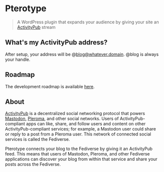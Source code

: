 # Pterotype
> A WordPress plugin that expands your audience by giving your site an [ActivityPub](https://activitypub.rocks) stream

## What's my ActivityPub address?
After setup, your address will be @blog@whatever.domain. @blog is always your handle.

## Roadmap
The development roadmap is available [here](https://getpterotype.com/roadmap/).

## About
[ActivityPub](https://activitypub.rocks) is a decentralized social networking protocol that powers [Mastodon](https://joinmastodon.org/), [Pleroma](https://pleroma.social/), and other social networks. Users of ActivityPub-compliant apps can like, share, and follow users and content on other ActivityPub-compliant services; for example, a Mastodon user could share or reply to a post from a Pleroma user. This network of connected social services is called the Fediverse.

Pterotype connects your blog to the Fediverse by giving it an ActivityPub feed. This means that users of Mastodon, Pleroma, and other Fediverse applications can discover your blog from within that service and share your posts across the Fediverse.
